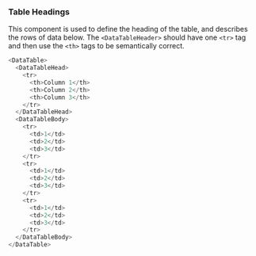 ### Table Headings

This component is used to define the heading of the table, and describes the rows of data below. The `<DataTableHeader>` should have one `<tr>` tag and then use the `<th>` tags to be semantically correct.

```js
<DataTable>
  <DataTableHead>
    <tr>
      <th>Column 1</th>
      <th>Column 2</th>
      <th>Column 3</th>
    </tr>
  </DataTableHead>
  <DataTableBody>
    <tr>
      <td>1</td>
      <td>2</td>
      <td>3</td>
    </tr>
    <tr>
      <td>1</td>
      <td>2</td>
      <td>3</td>
    </tr>
    <tr>
      <td>1</td>
      <td>2</td>
      <td>3</td>
    </tr>
  </DataTableBody>
</DataTable>
```
